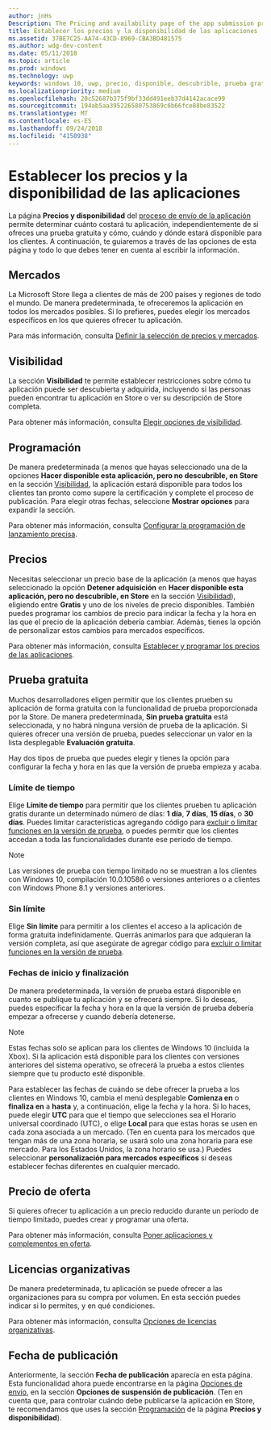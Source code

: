 ```yaml
---
author: jnHs
Description: The Pricing and availability page of the app submission process lets you determine how much your app will cost, whether you'll offer a free trial, and how, when, and where it will be available to customers.
title: Establecer los precios y la disponibilidad de las aplicaciones
ms.assetid: 37BE7C25-AA74-43CD-8969-CBA3BD481575
ms.author: wdg-dev-content
ms.date: 05/11/2018
ms.topic: article
ms.prod: windows
ms.technology: uwp
keywords: windows 10, uwp, precio, disponible, descubrible, prueba gratuita, pruebas, prueba, aplicaciones, fecha de lanzamiento
ms.localizationpriority: medium
ms.openlocfilehash: 20c52687b375f9bf33dd491eeb37d4142acace99
ms.sourcegitcommit: 194ab5aa395226580753869c6b66fce88be83522
ms.translationtype: MT
ms.contentlocale: es-ES
ms.lasthandoff: 09/24/2018
ms.locfileid: "4150938"
---
```

# <a name="set-app-pricing-and-availability"></a>Establecer los precios y la disponibilidad de las aplicaciones


La página **Precios y disponibilidad** del [proceso de envío de la aplicación](app-submissions.md) permite determinar cuánto costará tu aplicación, independientemente de si ofreces una prueba gratuita y cómo, cuándo y dónde estará disponible para los clientes. A continuación, te guiaremos a través de las opciones de esta página y todo lo que debes tener en cuenta al escribir la información.


## <a name="markets"></a>Mercados

La Microsoft Store llega a clientes de más de 200 países y regiones de todo el mundo. De manera predeterminada, te ofreceremos la aplicación en todos los mercados posibles. Si lo prefieres, puedes elegir los mercados específicos en los que quieres ofrecer tu aplicación. 

Para más información, consulta [Definir la selección de precios y mercados](define-pricing-and-market-selection.md).


## <a name="visibility"></a>Visibilidad

La sección **Visibilidad** te permite establecer restricciones sobre cómo tu aplicación puede ser descubierta y adquirida, incluyendo si las personas pueden encontrar tu aplicación en Store o ver su descripción de Store completa.

Para obtener más información, consulta [Elegir opciones de visibilidad](choose-visibility-options.md).


## <a name="schedule"></a>Programación

De manera predeterminada (a menos que hayas seleccionado una de la opciones **Hacer disponible esta aplicación, pero no descubrible, en Store** en la sección [Visibilidad](choose-visibility-options.md#discoverability), la aplicación estará disponible para todos los clientes tan pronto como supere la certificación y complete el proceso de publicación. Para elegir otras fechas, seleccione **Mostrar opciones** para expandir la sección. 

Para obtener más información, consulta [Configurar la programación de lanzamiento precisa](configure-precise-release-scheduling.md).


## <a name="pricing"></a>Precios

Necesitas seleccionar un precio base de la aplicación (a menos que hayas seleccionado la opción **Detener adquisición** en **Hacer disponible esta aplicación, pero no descubrible, en Store** en la sección [Visibilidad](choose-visibility-options.md#discoverability)), eligiendo entre **Gratis** y uno de los niveles de precio disponibles. También puedes programar los cambios de precio para indicar la fecha y la hora en las que el precio de la aplicación debería cambiar. Además, tienes la opción de personalizar estos cambios para mercados específicos. 

Para obtener más información, consulta [Establecer y programar los precios de las aplicaciones](set-and-schedule-app-pricing.md).


## <a name="free-trial"></a>Prueba gratuita

Muchos desarrolladores eligen permitir que los clientes prueben su aplicación de forma gratuita con la funcionalidad de prueba proporcionada por la Store. De manera predeterminada, **Sin prueba gratuita** está seleccionada, y no habrá ninguna versión de prueba de la aplicación. Si quieres ofrecer una versión de prueba, puedes seleccionar un valor en la lista desplegable **Evaluación gratuita**.

Hay dos tipos de prueba que puedes elegir y tienes la opción para configurar la fecha y hora en las que la versión de prueba empieza y acaba.

### <a name="time-limited"></a>Límite de tiempo

Elige **Límite de tiempo** para permitir que los clientes prueben tu aplicación gratis durante un determinado número de días: **1 día**, **7 días**, **15 días**, o **30 días**. Puedes limitar características agregando código para [excluir o limitar funciones en la versión de prueba](../monetize/in-app-purchases-and-trials.md), o puedes permitir que los clientes accedan a toda las funcionalidades durante ese período de tiempo. 
> [!NOTE]
> Las versiones de prueba con tiempo limitado no se muestran a los clientes con Windows 10, compilación 10.0.10586 o versiones anteriores o a clientes con Windows Phone 8.1 y versiones anteriores.

### <a name="unlimited"></a>Sin límite

Elige **Sin límite** para permitir a los clientes el acceso a la aplicación de forma gratuita indefinidamente. Querrás animarlos para que adquieran la versión completa, así que asegúrate de agregar código para [excluir o limitar funciones en la versión de prueba](../monetize/in-app-purchases-and-trials.md).

### <a name="start-and-end-dates"></a>Fechas de inicio y finalización

De manera predeterminada, la versión de prueba estará disponible en cuanto se publique tu aplicación y se ofrecerá siempre. Si lo deseas, puedes especificar la fecha y hora en la que la versión de prueba debería empezar a ofrecerse y cuando debería detenerse. 

>[!NOTE]
> Estas fechas solo se aplican para los clientes de Windows 10 (incluida la Xbox). Si la aplicación está disponible para los clientes con versiones anteriores del sistema operativo, se ofrecerá la prueba a estos clientes siempre que tu producto esté disponible. 

Para establecer las fechas de cuándo se debe ofrecer la prueba a los clientes en Windows 10, cambia el menú desplegable **Comienza en** o **finaliza en** a **hasta** y, a continuación, elige la fecha y la hora. Si lo haces, puede elegir **UTC** para que el tiempo que selecciones sea el Horario universal coordinado (UTC), o elige **Local** para que estas horas se usen en cada zona asociada a un mercado. (Ten en cuenta para los mercados que tengan más de una zona horaria, se usará solo una zona horaria para ese mercado. Para los Estados Unidos, la zona horario se usa.) Puedes seleccionar **personalización para mercados específicos** si deseas establecer fechas diferentes en cualquier mercado.


## <a name="sale-pricing"></a>Precio de oferta

Si quieres ofrecer tu aplicación a un precio reducido durante un período de tiempo limitado, puedes crear y programar una oferta.

Para obtener más información, consulta [Poner aplicaciones y complementos en oferta](put-apps-and-add-ons-on-sale.md).


## <a name="organizational-licensing"></a>Licencias organizativas

De manera predeterminada, tu aplicación se puede ofrecer a las organizaciones para su compra por volumen. En esta sección puedes indicar si lo permites, y en qué condiciones.

Para obtener más información, consulta [Opciones de licencias organizativas](organizational-licensing.md).


## <a name="publish-date"></a>Fecha de publicación

Anteriormente, la sección **Fecha de publicación** aparecía en esta página. Esta funcionalidad ahora puede encontrarse en la página [Opciones de envío](manage-submission-options.md), en la sección **Opciones de suspensión de publicación**. (Ten en cuenta que, para controlar cuándo debe publicarse la aplicación en Store, te recomendamos que uses la sección [Programación](configure-precise-release-scheduling.md) de la página **Precios y disponibilidad**).



